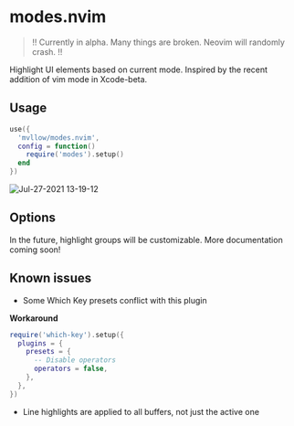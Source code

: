 # modes.nvim

> !! Currently in alpha. Many things are broken. Neovim will randomly crash. !!

Highlight UI elements based on current mode. Inspired by the recent addition of vim mode in Xcode-beta.

## Usage

```lua
use({
  'mvllow/modes.nvim',
  config = function()
    require('modes').setup()
  end
})
```

![Jul-27-2021 13-19-12](https://user-images.githubusercontent.com/1474821/127207394-0cca49b9-1cb0-4869-9310-9f9a922d3da0.gif)

## Options

In the future, highlight groups will be customizable. More documentation coming soon!

## Known issues

- Some Which Key presets conflict with this plugin

**Workaround**

```lua
require('which-key').setup({
  plugins = {
    presets = {
      -- Disable operators
      operators = false,
    },
  },
})
```

- Line highlights are applied to all buffers, not just the active one
